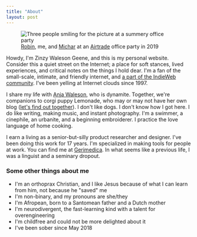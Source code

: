 ```yaml
---
title: "About"
layout: post
---
```

<figure>
<img src="https://res.cloudinary.com/dbi2zounq/image/upload/v1673958111/me/zinzy-at-a-party_vrzlqr.jpg" alt="Three people smiling for the picture at a summery office party" class="rounded" />
<figcaption><a href="https://www.linkedin.com/in/robin-de-bruin-14b6025a/" target="_blank" class="font-normal text-gray-500">Robin</a>, me, and <a href="https://www.linkedin.com/in/micharbreems/" target="_blank" class="font-normal text-gray-500">Michar</a> at an <a href="https://www.airtrade.com/" target="_blank" class="font-normal text-gray-500">Airtrade</a> office party in 2019</figcaption>
</figure>

Howdy, I'm Zinzy Waleson Geene, and this is my personal website. Consider this a quiet street on the Internet; a place for soft stances, lived experiences, and critical notes on the things I hold dear. I'm a fan of the small-scale, intimate, and friendly internet, and [a part of the IndieWeb community](https://indieweb.org/User:Www.zinzy.website). I’ve been yelling at Internet clouds since 1997.

I share my life with [Anja Waleson](https://anjawaleson.notion.site/Anja-Waleson-0182c8df804b4b12ab6e70b5b5795a55), who is dynamite. Together, we're companions to corgi puppy Lemonade, who may or may not have her own blog ([let's find out together](https://lemonade.waleson.us/)). I don't like dogs. I don't know how I got here. I do like writing, making music, and instant photography. I'm a swimmer, a cinephile, an urbanite, and a beginning embroiderer. I practice the love language of home cooking. 

I earn a living as a senior-but-silly product researcher and designer. I've been doing this work for 17 years. I'm specialized in making tools for people at work. You can find me at [Gerimedica](https://gerimedica.nl). In what seems like a previous life, I was a linguist and a seminary dropout.

### Some other things about me
- I'm an orthoprax Christian, and I like Jesus because of what I can learn from him, not because he "saved" me
- I'm non-binary, and my pronouns are she/they
- I'm Afropean, born to a Santomean father and a Dutch mother
- I'm neurodivergent, the fast-learning kind with a talent for overengineering
- I'm childfree and could not be more delighted about it
- I've been sober since May 2018